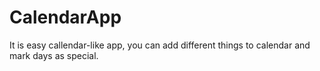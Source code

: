 # CalendarApp
It is easy callendar-like app, you can add different things to calendar and mark days as special.
